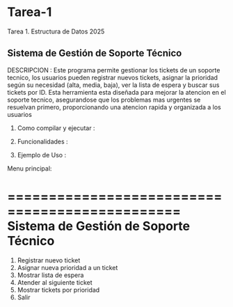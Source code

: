 # Tarea-1
Tarea 1. Estructura de Datos 2025

## Sistema de Gestión de Soporte Técnico

DESCRIPCION :
Este programa permite gestionar los tickets de un soporte tecnico, los usuarios pueden registrar nuevos tickets,
asignar la prioridad según su necesidad (alta, media, baja), ver la lista de espera y buscar sus tickets por ID.
Esta herramienta esta diseñada para mejorar la atencion en el soporte tecnico, asegurandose que los problemas
mas urgentes se resuelvan primero, proporcionando una atencion rapida y organizada a los usuarios

1. Como compilar y ejecutar :

2. Funcionalidades :
   
3. Ejemplo de Uso :
   
  Menu principal:

  ===============================================
       Sistema de Gestión de Soporte Técnico
  ===============================================
  1) Registrar nuevo ticket
  2) Asignar nueva prioridad a un ticket
  3) Mostrar lista de espera
  4) Atender al siguiente ticket
  5) Mostrar tickets por prioridad
  6) Salir

